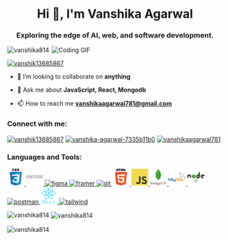<h1 align="center">Hi 👋, I'm Vanshika Agarwal</h1>
<h3 align="center">Exploring the edge of AI, web, and software development.</h3>

<img src="https://i.pinimg.com/originals/97/35/82/973582d9b0e0761a1b880edb78b7f4e7.gif
" alt="Coding GIF" width="400" align="right">

<p align="left"> <img src="https://komarev.com/ghpvc/?username=vanshika814&label=Profile%20views&color=0e75b6&style=flat" alt="vanshika814" /> </p>

<p align="left"> <a href="https://twitter.com/vanshik13685867" target="blank"><img src="https://img.shields.io/twitter/follow/vanshik13685867?logo=twitter&style=for-the-badge" alt="vanshik13685867" /></a> </p>

- 👯 I’m looking to collaborate on **anything**

- 💬 Ask me about **JavaScript, React, Mongodb**

- 📫 How to reach me **vanshikaagarwal781@gmail.com**

<h3 align="left">Connect with me:</h3>
<p align="left">
<a href="https://twitter.com/vanshik13685867" target="blank"><img align="center" src="https://raw.githubusercontent.com/rahuldkjain/github-profile-readme-generator/master/src/images/icons/Social/twitter.svg" alt="vanshik13685867" height="30" width="40" /></a>
<a href="https://linkedin.com/in/vanshika-agarwal-7335b11b0" target="blank"><img align="center" src="https://raw.githubusercontent.com/rahuldkjain/github-profile-readme-generator/master/src/images/icons/Social/linked-in-alt.svg" alt="vanshika-agarwal-7335b11b0" height="30" width="40" /></a>
<a href="https://instagram.com/vanshikaagarwal781" target="blank"><img align="center" src="https://raw.githubusercontent.com/rahuldkjain/github-profile-readme-generator/master/src/images/icons/Social/instagram.svg" alt="vanshikaagarwal781" height="30" width="40" /></a>
</p>

<h3 align="left">Languages and Tools:</h3>
<p align="left"> 
  <a href="https://www.w3schools.com/css/" target="_blank" rel="noreferrer"> <img src="https://raw.githubusercontent.com/devicons/devicon/master/icons/css3/css3-original-wordmark.svg" alt="css3" width="40" height="40"/> </a> 
  <a href="https://expressjs.com" target="_blank" rel="noreferrer"> <img src="https://raw.githubusercontent.com/devicons/devicon/master/icons/express/express-original-wordmark.svg" alt="express" width="40" height="40"/> </a> 
  <a href="https://www.figma.com/" target="_blank" rel="noreferrer"> <img src="https://www.vectorlogo.zone/logos/figma/figma-icon.svg" alt="figma" width="40" height="40"/> </a>
  <a href="https://www.framer.com/" target="_blank" rel="noreferrer"> <img src="https://www.vectorlogo.zone/logos/framer/framer-icon.svg" alt="framer" width="40" height="40"/> </a> 
  <a href="https://git-scm.com/" target="_blank" rel="noreferrer"> <img src="https://www.vectorlogo.zone/logos/git-scm/git-scm-icon.svg" alt="git" width="40" height="40"/> </a>
  <a href="https://www.w3.org/html/" target="_blank" rel="noreferrer"> <img src="https://raw.githubusercontent.com/devicons/devicon/master/icons/html5/html5-original-wordmark.svg" alt="html5" width="40" height="40"/> </a> 
  <a href="https://developer.mozilla.org/en-US/docs/Web/JavaScript" target="_blank" rel="noreferrer"> <img src="https://raw.githubusercontent.com/devicons/devicon/master/icons/javascript/javascript-original.svg" alt="javascript" width="40" height="40"/> </a> 
  <a href="https://www.mongodb.com/" target="_blank" rel="noreferrer"> <img src="https://raw.githubusercontent.com/devicons/devicon/master/icons/mongodb/mongodb-original-wordmark.svg" alt="mongodb" width="40" height="40"/> </a>
  <a href="https://www.mysql.com/" target="_blank" rel="noreferrer"> <img src="https://raw.githubusercontent.com/devicons/devicon/master/icons/mysql/mysql-original-wordmark.svg" alt="mysql" width="40" height="40"/> </a>
  <a href="https://nodejs.org" target="_blank" rel="noreferrer"> <img src="https://raw.githubusercontent.com/devicons/devicon/master/icons/nodejs/nodejs-original-wordmark.svg" alt="nodejs" width="40" height="40"/> </a>
  <a href="https://postman.com" target="_blank" rel="noreferrer"> <img src="https://www.vectorlogo.zone/logos/getpostman/getpostman-icon.svg" alt="postman" width="40" height="40"/> </a> 
  <a href="https://reactjs.org/" target="_blank" rel="noreferrer"> <img src="https://raw.githubusercontent.com/devicons/devicon/master/icons/react/react-original-wordmark.svg" alt="react" width="40" height="40"/> </a>
  <a href="https://tailwindcss.com/" target="_blank" rel="noreferrer"> <img src="https://www.vectorlogo.zone/logos/tailwindcss/tailwindcss-icon.svg" alt="tailwind" width="40" height="40"/> </a> 
</p>

<p><img align="left" src="https://github-readme-stats.vercel.app/api/top-langs?username=vanshika814&show_icons=true&locale=en&layout=compact" alt="vanshika814" /></p>

<p>&nbsp;<img align="center" src="https://github-readme-stats.vercel.app/api?username=vanshika814&show_icons=true&locale=en" alt="vanshika814" /></p>

<p><img align="center" src="https://github-readme-streak-stats.herokuapp.com/?user=vanshika814&" alt="vanshika814" /></p>


